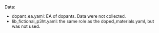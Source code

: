 Data:

- dopant_ea.yaml: EA of dopants. Data were not collected.
- lib_fictional_p3ht.yaml: the same role as the doped_materials.yaml, but was not used.

